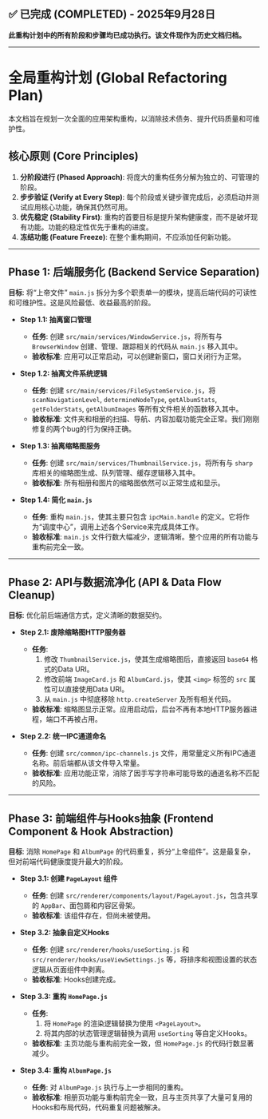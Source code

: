 ## ✅ 已完成 (COMPLETED) - 2025年9月28日

**此重构计划中的所有阶段和步骤均已成功执行。该文件现作为历史文档归档。**

---

# 全局重构计划 (Global Refactoring Plan)

本文档旨在规划一次全面的应用架构重构，以消除技术债务、提升代码质量和可维护性。

## 核心原则 (Core Principles)

1.  **分阶段进行 (Phased Approach)**: 将庞大的重构任务分解为独立的、可管理的阶段。
2.  **步步验证 (Verify at Every Step)**: 每个阶段或关键步骤完成后，必须启动并测试应用核心功能，确保其仍然可用。
3.  **优先稳定 (Stability First)**: 重构的首要目标是提升架构健康度，而不是破坏现有功能。功能的稳定性优先于重构的进度。
4.  **冻结功能 (Feature Freeze)**: 在整个重构期间，不应添加任何新功能。

---

## Phase 1: 后端服务化 (Backend Service Separation)

**目标**: 将“上帝文件” `main.js` 拆分为多个职责单一的模块，提高后端代码的可读性和可维护性。这是风险最低、收益最高的阶段。

*   **Step 1.1: 抽离窗口管理**
    *   **任务**: 创建 `src/main/services/WindowService.js`，将所有与 `BrowserWindow` 创建、管理、跟踪相关的代码从 `main.js` 移入其中。
    *   **验收标准**: 应用可以正常启动，可以创建新窗口，窗口关闭行为正常。

*   **Step 1.2: 抽离文件系统逻辑**
    *   **任务**: 创建 `src/main/services/FileSystemService.js`，将 `scanNavigationLevel`, `determineNodeType`, `getAlbumStats`, `getFolderStats`, `getAlbumImages` 等所有文件相关的函数移入其中。
    *   **验收标准**: 文件夹和相册的扫描、导航、内容加载功能完全正常。我们刚刚修复的两个bug的行为保持正确。

*   **Step 1.3: 抽离缩略图服务**
    *   **任务**: 创建 `src/main/services/ThumbnailService.js`，将所有与 `sharp` 库相关的缩略图生成、队列管理、缓存逻辑移入其中。
    *   **验收标准**: 所有相册和图片的缩略图依然可以正常生成和显示。

*   **Step 1.4: 简化 `main.js`**
    *   **任务**: 重构 `main.js`，使其主要只包含 `ipcMain.handle` 的定义。它将作为“调度中心”，调用上述各个Service来完成具体工作。
    *   **验收标准**: `main.js` 文件行数大幅减少，逻辑清晰。整个应用的所有功能与重构前完全一致。

---

## Phase 2: API与数据流净化 (API & Data Flow Cleanup)

**目标**: 优化前后端通信方式，定义清晰的数据契约。

*   **Step 2.1: 废除缩略图HTTP服务器**
    *   **任务**:
        1.  修改 `ThumbnailService.js`，使其生成缩略图后，直接返回 `base64` 格式的Data URI。
        2.  修改前端 `ImageCard.js` 和 `AlbumCard.js`，使其 `<img>` 标签的 `src` 属性可以直接使用Data URI。
        3.  从 `main.js` 中彻底移除 `http.createServer` 及所有相关代码。
    *   **验收标准**: 缩略图显示正常。应用启动后，后台不再有本地HTTP服务器进程，端口不再被占用。

*   **Step 2.2: 统一IPC通道命名**
    *   **任务**: 创建 `src/common/ipc-channels.js` 文件，用常量定义所有IPC通道名称。前后端都从该文件导入常量。
    *   **验收标准**: 应用功能正常，消除了因手写字符串可能导致的通道名称不匹配的风险。

---

## Phase 3: 前端组件与Hooks抽象 (Frontend Component & Hook Abstraction)

**目标**: 消除 `HomePage` 和 `AlbumPage` 的代码重复，拆分“上帝组件”。这是最复杂，但对前端代码健康度提升最大的阶段。

*   **Step 3.1: 创建 `PageLayout` 组件**
    *   **任务**: 创建 `src/renderer/components/layout/PageLayout.js`，包含共享的 `AppBar`、面包屑和内容区骨架。
    *   **验收标准**: 该组件存在，但尚未被使用。

*   **Step 3.2: 抽象自定义Hooks**
    *   **任务**: 创建 `src/renderer/hooks/useSorting.js` 和 `src/renderer/hooks/useViewSettings.js` 等，将排序和视图设置的状态逻辑从页面组件中剥离。
    *   **验收标准**: Hooks创建完成。

*   **Step 3.3: 重构 `HomePage.js`**
    *   **任务**:
        1.  将 `HomePage` 的渲染逻辑替换为使用 `<PageLayout>`。
        2.  将其内部的状态管理逻辑替换为调用 `useSorting` 等自定义Hooks。
    *   **验收标准**: 主页功能与重构前完全一致，但 `HomePage.js` 的代码行数显著减少。

*   **Step 3.4: 重构 `AlbumPage.js`**
    *   **任务**: 对 `AlbumPage.js` 执行与上一步相同的重构。
    *   **验收标准**: 相册页功能与重构前完全一致，且与主页共享了大量可复用的Hooks和布局代码，代码重复问题被解决。